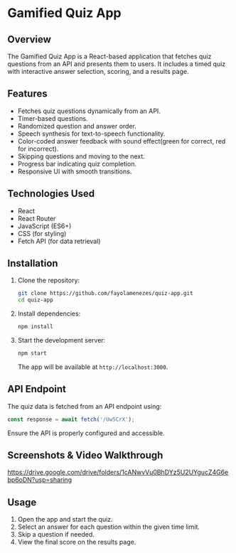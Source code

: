 # Gamified Quiz App

## Overview
The Gamified Quiz App is a React-based application that fetches quiz questions from an API and presents them to users. It includes a timed quiz with interactive answer selection, scoring, and a results page.

## Features
- Fetches quiz questions dynamically from an API.
- Timer-based questions.
- Randomized question and answer order.
- Speech synthesis for text-to-speech functionality.
- Color-coded answer feedback with sound effect(green for correct, red for incorrect).
- Skipping questions and moving to the next.
- Progress bar indicating quiz completion.
- Responsive UI with smooth transitions.

## Technologies Used
- React
- React Router
- JavaScript (ES6+)
- CSS (for styling)
- Fetch API (for data retrieval)

## Installation
1. Clone the repository:
   ```sh
   git clone https://github.com/fayolamenezes/quiz-app.git
   cd quiz-app
   ```
2. Install dependencies:
   ```sh
   npm install
   ```
3. Start the development server:
   ```sh
   npm start
   ```
   The app will be available at `http://localhost:3000`.

## API Endpoint
The quiz data is fetched from an API endpoint using:
```js
const response = await fetch('/Uw5CrX');
```
Ensure the API is properly configured and accessible.

## Screenshots & Video Walkthrough
https://drive.google.com/drive/folders/1cANwvVu0BhDYz5U2UYgucZ4G6ebp6oDN?usp=sharing

## Usage
1. Open the app and start the quiz.
2. Select an answer for each question within the given time limit.
3. Skip a question if needed.
4. View the final score on the results page.
